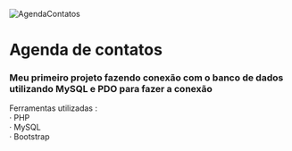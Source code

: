 ![AgendaContatos](https://user-images.githubusercontent.com/88805945/229338877-4675f5c3-dbc5-4c97-bec1-77e961252d64.jpg)

# Agenda de contatos

### Meu primeiro projeto fazendo conexão com o banco de dados utilizando MySQL e PDO para fazer a conexão 

Ferramentas utilizadas : <br>
· PHP <br>
· MySQL <br>
· Bootstrap <br>
